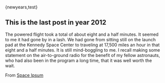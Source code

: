 {newyears,test}
## This is the last post in year 2012

The powered flight took a total of about eight and a half minutes. It seemed to me it had gone by in a lash. We had gone from sitting still on the launch pad at the Kennedy Space Center to traveling at 17,500 miles an hour in that eight and a half minutes. It is still mind-boggling to me. I recall making some statement on the air-to-ground radio for the benefit of my fellow astronauts, who had also been in the program a long time, that it was well worth the wait.

From [Space Ipsum](http://spaceipsum.com/)